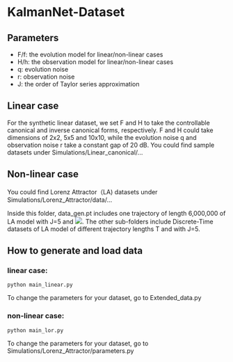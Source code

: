 # KalmanNet-Dataset

## Parameters

* F/f: the evolution model for linear/non-linear cases
* H/h: the observation model for linear/non-linear cases
* q: evolution noise
* r: observation noise
* J: the order of Taylor series approximation 

## Linear case

For the synthetic linear dataset, we set F and H to take the controllable canonical and inverse canonical forms, respectively. F and H could take dimensions of 2x2, 5x5 and 10x10, while the evolution noise q and observation noise r take a constant gap of 20 dB. You could find sample datasets under Simulations/Linear_canonical/...

## Non-linear case

You could find Lorenz Attractor（LA) datasets under Simulations/Lorenz_Attractor/data/...

Inside this folder, data_gen.pt includes one trajectory of length 6,000,000 of LA model with J=5 and <img src="https://render.githubusercontent.com/render/math?math=\Delta t = 10^{-5}">. The other sub-folders include Discrete-Time datasets of LA model of different trajectory lengths T and with J=5.

## How to generate and load data

### linear case:

```
python main_linear.py
```
To change the parameters for your dataset, go to Extended_data.py


### non-linear case:

```
python main_lor.py
```
To change the parameters for your dataset, go to Simulations/Lorenz_Attractor/parameters.py

